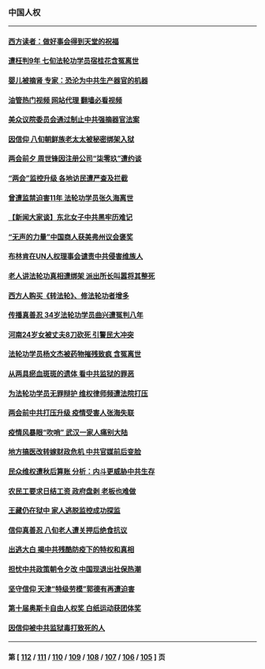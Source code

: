 ### 中国人权
---
#### [西方读者：做好事会得到天堂的祝福](../../pages/ncid278/n13943151.md?03070445) 
#### [遭枉判9年 七旬法轮功学员宿桂花含冤离世](../../pages/ncid278/n13943708.md?03070445) 
#### [婴儿被摘肾 专家：恐沦为中共生产器官的机器](../../pages/ncid278/n13944074.md?03070445) 
#### [油管热门视频 网站代理 翻墙必看视频](http://138.2.39.72:81/youtube.html?epic-marker?03070445)
#### [美众议院委员会通过制止中共强摘器官法案](../../pages/ncid278/n13943637.md?03070445) 
#### [因信仰 八旬朝鲜族老太太被秘密绑架入狱](../../pages/ncid278/n13942333.md?03070445) 
#### [两会前夕 周世锋因注册公司“柒零玖”遭约谈](../../pages/ncid278/n13942894.md?03070445) 
#### [“两会”监控升级 各地访民遭严查及拦截](../../pages/ncid278/n13942702.md?03070445) 
#### [曾遭监禁迫害11年 法轮功学员张久海离世](../../pages/ncid278/n13941569.md?03070445) 
#### [【新闻大家谈】东北女子中共黑牢历难记](../../pages/ncid278/n13942450.md?03070445) 
#### [“无声的力量”中国商人获美弗州议会褒奖](../../pages/ncid278/n13941208.md?03070445) 
#### [布林肯在UN人权理事会谴责中共侵害维族人](../../pages/ncid278/n13941841.md?03070445) 
#### [老人讲法轮功真相遭绑架 派出所长叫嚣将其整死](../../pages/ncid278/n13939553.md?03070445) 
#### [西方人购买《转法轮》、修法轮功者增多](../../pages/ncid278/n13939369.md?03070445) 
#### [传播真善忍 34岁法轮功学员曲兴遭冤判八年](../../pages/ncid278/n13939536.md?03070445) 
#### [河南24岁女被丈夫8刀砍死 引警民大冲突](../../pages/ncid278/n13939491.md?03070445) 
#### [法轮功学员杨文杰被药物摧残致疯 含冤离世](../../pages/ncid278/n13938659.md?03070445) 
#### [从两具瘀血斑斑的遗体 看中共监狱的罪恶](../../pages/ncid278/n13936388.md?03070445) 
#### [为法轮功学员无罪辩护 维权律师频遭法院打压](../../pages/ncid278/n13937296.md?03070445) 
#### [两会前中共打压升级 疫情受害人张海失联](../../pages/ncid278/n13938299.md?03070445) 
#### [疫情风暴眼“吹哨” 武汉一家人痛别大陆](../../pages/ncid278/n13937906.md?03070445) 
#### [地方搞医改转嫁财政危机 中共官媒前后变脸](../../pages/ncid278/n13937798.md?03070445) 
#### [民众维权遭秋后算账 分析：内斗更威胁中共生存](../../pages/ncid278/n13937839.md?03070445) 
#### [农民工要求日结工资 政府盘剥 老板也难做](../../pages/ncid278/n13936819.md?03070445) 
#### [王藏仍在狱中 家人逃脱监控成功探监](../../pages/ncid278/n13937190.md?03070445) 
#### [信仰真善忍 八旬老人遭关押后绝食抗议](../../pages/ncid278/n13935787.md?03070445) 
#### [出逃大白 揭中共残酷防疫下的特权和真相](../../pages/ncid278/n13936151.md?03070445) 
#### [担忧中共政策朝令夕改 中国现退出社保热潮](../../pages/ncid278/n13935078.md?03070445) 
#### [坚守信仰 天津“特级劳模”郭德有再遭迫害](../../pages/ncid278/n13934725.md?03070445) 
#### [第十届奥斯卡自由人权奖 白纸运动获团体奖](../../pages/ncid278/n13934490.md?03070445) 
#### [因信仰被中共监狱毒打致死的人](../../pages/ncid278/n13934141.md?03070445) 

---
#### 第 [ [112](./112.md?03070445) / [111](./111.md?03070445) / [110](./110.md?03070445) / [109](./109.md?03070445) / [108](./108.md?03070445) / [107](./107.md?03070445) / [106](./106.md?03070445) / [105](./105.md?03070445) ] 页
